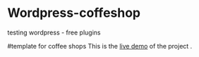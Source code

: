 # Wordpress-coffeshop

testing wordpress - free plugins

#template for coffee shops
This is the [live demo](https://coffeshopexample.wordpress.com/) of the project .
